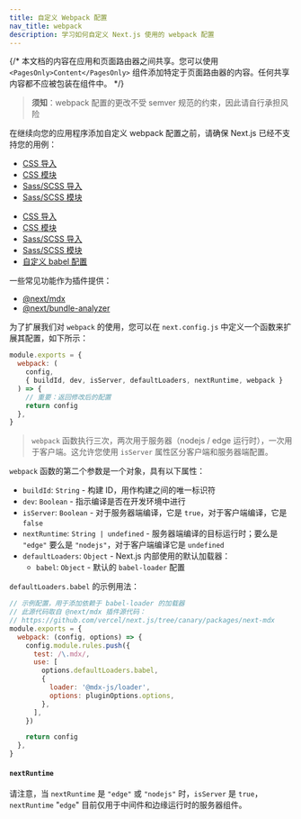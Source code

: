 ```yaml
---
title: 自定义 Webpack 配置
nav_title: webpack
description: 学习如何自定义 Next.js 使用的 webpack 配置
---
```


{/* 本文档的内容在应用和页面路由器之间共享。您可以使用 `<PagesOnly>Content</PagesOnly>` 组件添加特定于页面路由器的内容。任何共享内容都不应被包装在组件中。 */}

> **须知**：webpack 配置的更改不受 semver 规范的约束，因此请自行承担风险

在继续向您的应用程序添加自定义 webpack 配置之前，请确保 Next.js 已经不支持您的用例：

<AppOnly>

- [CSS 导入](/docs/app/building-your-application/styling)
- [CSS 模块](/docs/app/building-your-application/styling/css-modules)
- [Sass/SCSS 导入](/docs/app/building-your-application/styling/sass)
- [Sass/SCSS 模块](/docs/app/building-your-application/styling/sass)

</AppOnly>

<PagesOnly>

- [CSS 导入](/docs/pages/building-your-application/styling)
- [CSS 模块](/docs/pages/building-your-application/styling/css-modules)
- [Sass/SCSS 导入](/docs/pages/building-your-application/styling/sass)
- [Sass/SCSS 模块](/docs/pages/building-your-application/styling/sass)
- [自定义 babel 配置](/docs/pages/building-your-application/configuring/babel)

</PagesOnly>

一些常见功能作为插件提供：

- [@next/mdx](https://github.com/vercel/next.js/tree/canary/packages/next-mdx)
- [@next/bundle-analyzer](https://github.com/vercel/next.js/tree/canary/packages/next-bundle-analyzer)

为了扩展我们对 `webpack` 的使用，您可以在 `next.config.js` 中定义一个函数来扩展其配置，如下所示：

```js filename="next.config.js"
module.exports = {
  webpack: (
    config,
    { buildId, dev, isServer, defaultLoaders, nextRuntime, webpack }
  ) => {
    // 重要：返回修改后的配置
    return config
  },
}
```

> `webpack` 函数执行三次，两次用于服务器（nodejs / edge 运行时），一次用于客户端。这允许您使用 `isServer` 属性区分客户端和服务器端配置。

`webpack` 函数的第二个参数是一个对象，具有以下属性：

- `buildId`: `String` - 构建 ID，用作构建之间的唯一标识符
- `dev`: `Boolean` - 指示编译是否在开发环境中进行
- `isServer`: `Boolean` - 对于服务器端编译，它是 `true`，对于客户端编译，它是 `false`
- `nextRuntime`: `String | undefined` - 服务器端编译的目标运行时；要么是 `"edge"` 要么是 `"nodejs"`，对于客户端编译它是 `undefined`
- `defaultLoaders`: `Object` - Next.js 内部使用的默认加载器：
  - `babel`: `Object` - 默认的 `babel-loader` 配置

`defaultLoaders.babel` 的示例用法：

```js
// 示例配置，用于添加依赖于 babel-loader 的加载器
// 此源代码取自 @next/mdx 插件源代码：
// https://github.com/vercel/next.js/tree/canary/packages/next-mdx
module.exports = {
  webpack: (config, options) => {
    config.module.rules.push({
      test: /\.mdx/,
      use: [
        options.defaultLoaders.babel,
        {
          loader: '@mdx-js/loader',
          options: pluginOptions.options,
        },
      ],
    })

    return config
  },
}
```

#### `nextRuntime`

请注意，当 `nextRuntime` 是 `"edge"` 或 `"nodejs"` 时，`isServer` 是 `true`，`nextRuntime` "`edge`" 目前仅用于中间件和边缘运行时的服务器组件。